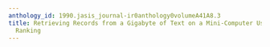 ```yaml
---
anthology_id: 1990.jasis_journal-ir0anthology0volumeA41A8.3
title: Retrieving Records from a Gigabyte of Text on a Mini-Computer Using Statistical
  Ranking
---
```

